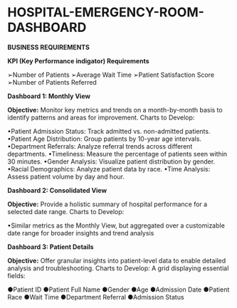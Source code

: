 # HOSPITAL-EMERGENCY-ROOM-DASHBOARD

**BUSINESS REQUIREMENTS**

**KPI (Key Performance indigator) Requirements**

➢Number of Patients
➢Average Wait Time
➢Patient Satisfaction Score
➢Number of Patients Referred

**Dashboard 1: Monthly View**

**Objective:** Monitor key metrics and trends on a month-by-month basis to identify patterns and areas for improvement.
Charts to Develop:

•Patient Admission Status: Track admitted vs. non-admitted patients.
•Patient Age Distribution: Group patients by 10-year age intervals.
•Department Referrals: Analyze referral trends across different departments.
•Timeliness: Measure the percentage of patients seen within 30 minutes.
•Gender Analysis: Visualize patient distribution by gender.
•Racial Demographics: Analyze patient data by race.
•Time Analysis: Assess patient volume by day and hour.

**Dashboard 2: Consolidated View**

**Objective:** Provide a holistic summary of hospital performance for a selected date range.
Charts to Develop:

•Similar metrics as the Monthly View, but aggregated over a customizable date range for broader insights and trend analysis

**Dashboard 3: Patient Details**

**Objective:** Offer granular insights into patient-level data to enable detailed analysis and troubleshooting.
Charts to Develop: A grid displaying essential fields:

●Patient ID
●Patient Full Name
●Gender
●Age
●Admission Date
●Patient Race
●Wait Time
●Department Referral
●Admission Status
